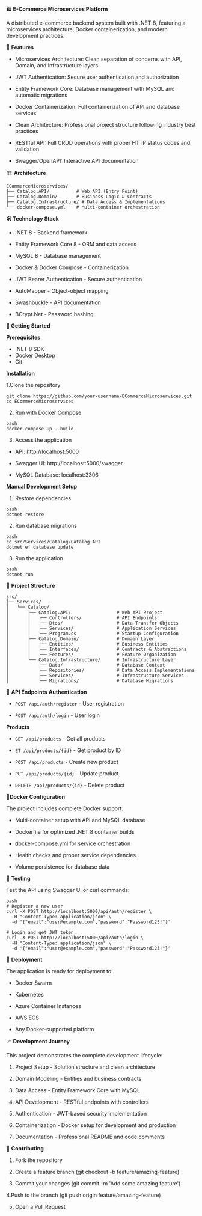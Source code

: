 🛍️ **E-Commerce Microservices Platform**

  A distributed e-commerce backend system built with .NET 8, featuring a microservices architecture, Docker containerization, and modern development practices.

🚀 **Features**
  * Microservices Architecture: Clean separation of concerns with API, Domain, and Infrastructure layers
  
  * JWT Authentication: Secure user authentication and authorization
  
  * Entity Framework Core: Database management with MySQL and automatic migrations
  
  * Docker Containerization: Full containerization of API and database services
  
  * Clean Architecture: Professional project structure following industry best practices
  
  * RESTful API: Full CRUD operations with proper HTTP status codes and validation
  
  * Swagger/OpenAPI: Interactive API documentation

🏗️ **Architecture**

    ECommerceMicroservices/
    ├── Catalog.API/          # Web API (Entry Point)
    ├── Catalog.Domain/       # Business Logic & Contracts
    ├── Catalog.Infrastructure/ # Data Access & Implementations
    └── docker-compose.yml    # Multi-container orchestration

**🛠️ Technology Stack**

  * .NET 8 - Backend framework
  
  * Entity Framework Core 8 - ORM and data access
  
  * MySQL 8 - Database management
  
  * Docker & Docker Compose - Containerization
  
  * JWT Bearer Authentication - Secure authentication
  
  * AutoMapper - Object-object mapping
  
  * Swashbuckle - API documentation
  
  * BCrypt.Net - Password hashing

**🚀 Getting Started**

  **Prerequisites**
  * .NET 8 SDK
  * Docker Desktop
  * Git

**Installation**

  1.Clone the repository

  ```
  git clone https://github.com/your-username/ECommerceMicroservices.git
  cd ECommerceMicroservices
  ```
  2. Run with Docker Compose
  ```
  bash
  docker-compose up --build
  ```
  3. Access the application
  * API: http://localhost:5000

  * Swagger UI: http://localhost:5000/swagger

  * MySQL Database: localhost:3306

**Manual Development Setup**

  1. Restore dependencies

  ```
  bash
  dotnet restore
  ```
  2. Run database migrations
  ```
  bash
  cd src/Services/Catalog/Catalog.API
  dotnet ef database update
  ```
  3. Run the application
  ```
  bash
  dotnet run
```

📁 **Project Structure**
  ```
  src/
  ├── Services/
  │   └── Catalog/
  │       ├── Catalog.API/                 # Web API Project
  │       │   ├── Controllers/             # API Endpoints
  │       │   ├── Dtos/                    # Data Transfer Objects
  │       │   ├── Services/                # Application Services
  │       │   └── Program.cs               # Startup Configuration
  │       ├── Catalog.Domain/              # Domain Layer
  │       │   ├── Entities/                # Business Entities
  │       │   ├── Interfaces/              # Contracts & Abstractions
  │       │   └── Features/                # Feature Organization
  │       └── Catalog.Infrastructure/      # Infrastructure Layer
  │           ├── Data/                    # Database Context
  │           ├── Repositories/            # Data Access Implementations
  │           ├── Services/                # Infrastructure Services
  │           └── Migrations/              # Database Migrations
  ```

🔧 **API Endpoints**
  **Authentication**
  * ```POST /api/auth/register``` - User registration
  
  * ```POST /api/auth/login``` - User login
  
  **Products**
  * ```GET /api/products``` - Get all products
  
  * ```ET /api/products/{id}``` - Get product by ID
  
  * ```POST /api/products``` - Create new product
  
  * ```PUT /api/products/{id}``` - Update product
  
  * ```DELETE /api/products/{id}``` - Delete product

🐳**Docker Configuration**

The project includes complete Docker support:
  
  * Multi-container setup with API and MySQL database
  
  * Dockerfile for optimized .NET 8 container builds
  
  * docker-compose.yml for service orchestration
  
  * Health checks and proper service dependencies
  
  * Volume persistence for database data

🧪 **Testing**

Test the API using Swagger UI or curl commands:

```
bash
# Register a new user
curl -X POST http://localhost:5000/api/auth/register \
  -H "Content-Type: application/json" \
  -d '{"email":"user@example.com","password":"Password123!"}'

# Login and get JWT token
curl -X POST http://localhost:5000/api/auth/login \
  -H "Content-Type: application/json" \
  -d '{"email":"user@example.com","password":"Password123!"}'
```
🚀 **Deployment**

The application is ready for deployment to:

* Docker Swarm

* Kubernetes

* Azure Container Instances

* AWS ECS

* Any Docker-supported platform

📈 **Development Journey**

This project demonstrates the complete development lifecycle:

1. Project Setup - Solution structure and clean architecture

2. Domain Modeling - Entities and business contracts

3. Data Access - Entity Framework Core with MySQL

4. API Development - RESTful endpoints with controllers

5. Authentication - JWT-based security implementation

6. Containerization - Docker setup for development and production

7. Documentation - Professional README and code comments

🤝 **Contributing**

1. Fork the repository

2. Create a feature branch (git checkout -b feature/amazing-feature)

3. Commit your changes (git commit -m 'Add some amazing feature')

4.Push to the branch (git push origin feature/amazing-feature)

5. Open a Pull Request

